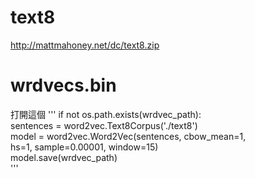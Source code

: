 # text8
http://mattmahoney.net/dc/text8.zip
# wrdvecs.bin
打開這個
'''
if not os.path.exists(wrdvec_path):   
  sentences = word2vec.Text8Corpus('./text8')   
  model = word2vec.Word2Vec(sentences, cbow_mean=1,   
                            hs=1, sample=0.00001, window=15)   
model.save(wrdvec_path)   
'''
